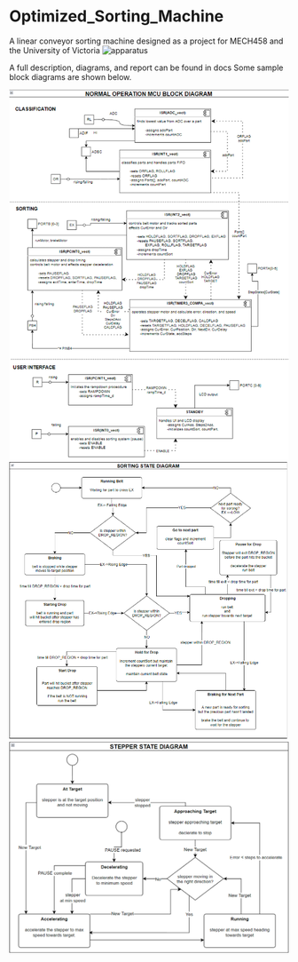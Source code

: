 # Optimized_Sorting_Machine
A linear conveyor sorting machine designed as a project for MECH458 and the University of Victoria
![apparatus](./docs/apparatus.png)

A full description, diagrams, and report can be found in docs
Some sample block diagrams are shown below.

![apparatus](./docs/Operationblockdiagram.png)
![apparatus](./docs/sortstatechart.png)
![apparatus](./docs/stepperstatechart.png)
